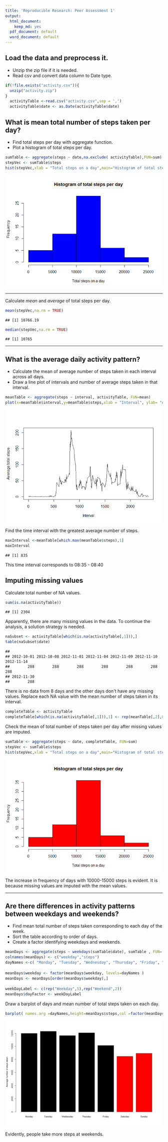 ```yaml
---
title: 'Reproducible Research: Peer Assessment 1'
output:
  html_document:
    keep_md: yes
  pdf_document: default
  word_document: default
---
```



  
  
## Load the data and preprocess it.
  
* Unzip the zip file if it is needed.
* Read csv and convert data column to Date type.


```r
if(!file.exists("activity.csv")){
  unzip("activity.zip")
}
  activityTable <-read.csv("activity.csv",sep = ',')
  activityTable$date <- as.Date(activityTable$date)
```


## What is mean total number of steps taken per day?
  
* Find total steps per day with aggregate function.
* Plot a histogram of total steps per day.
  


```r
sumTable <- aggregate(steps ~ date,na.exclude( activityTable),FUN=sum)
stepVec <- sumTable$steps
hist(stepVec,xlab = "Total steps on a day",main="Histogram of total steps per day",col = "blue")
```

![](PA1_template_files/figure-html/unnamed-chunk-2-1.png)<!-- -->

***

Calculate *mean* and *average* of total steps per day.
  

```r
mean(stepVec,na.rm = TRUE)
```

```
## [1] 10766.19
```

```r
median(stepVec,na.rm = TRUE)
```

```
## [1] 10765
```
  

***

 
## What is the average daily activity pattern?
  
* Calculate the mean of average number of steps taken in each interval across all days.
* Draw a line plot of intervals and number of average steps taken in that interval.


```r
meanTable <- aggregate(steps ~ interval, activityTable, FUN=mean)
plot(x=meanTable$interval,y=meanTable$steps,xlab = "Interval", ylab= "Average total steps",type="l")
```

![](PA1_template_files/figure-html/unnamed-chunk-4-1.png)<!-- -->
  
  
  
Find the time interval with the greatest average number of steps.

```r
maxInterval <-meanTable[which.max(meanTable$steps),1]
maxInterval
```

```
## [1] 835
```

This time interval corresponds to 08:35 - 08:40   


## Imputing missing values

Calculate total number of NA values.


```r
sum(is.na(activityTable))
```

```
## [1] 2304
```
  
Apparently, there are many missing values in the data. To continue the analysis, a solution strategy is needed.

```r
naSubset <- activityTable[which(is.na(activityTable[,1])),]
table(naSubset$date)
```

```
## 
## 2012-10-01 2012-10-08 2012-11-01 2012-11-04 2012-11-09 2012-11-10 2012-11-14 
##        288        288        288        288        288        288        288 
## 2012-11-30 
##        288
```
There is no data from 8 days and the other days don't have any missing values.
Replace each NA value with the mean number of steps taken in its interval.

```r
completeTable <- activityTable
completeTable[which(is.na(activityTable[,1])),1] <- rep(meanTable[,2],8)
```
  
  
Check the mean of total number of steps taken per day after missing values are imputed.   


```r
sumTable <- aggregate(steps ~ date, completeTable, FUN=sum)
stepVec <- sumTable$steps
hist(stepVec,xlab = "Total steps on a day",main="Histogram of total steps per day",col = "red")
```

![](PA1_template_files/figure-html/unnamed-chunk-9-1.png)<!-- -->

The increase in frequency of days with 10000-15000 steps is evident. It is because missing values are imputed with the mean values.

***

## Are there differences in activity patterns between weekdays and weekends?
  
  * Find mean total number of steps taken corresponding to each day of the week.
  * Sort the table according to order of days.
  * Create a factor identifying weekdays and weekends.



```r
meanDays <- aggregate(steps ~ weekdays(sumTable$date), sumTable , FUN= mean)
colnames(meanDays) <- c("weekday","steps")
dayNames <-c( "Monday", "Tuesday", "Wednesday", "Thursday", "Friday", "Saturday","Sunday")

meanDays$weekday <- factor(meanDays$weekday, levels=dayNames )
meanDays <- meanDays[order(meanDays$weekday),]

weekDayLabel <- c(rep("Weekday",5),rep("Weekend",2))
meanDays$dayFactor <- weekDayLabel
```



Draw a barplot of days and mean number of total steps taken on each day. 



```r
barplot( names.arg =dayNames,height=meanDays$steps,col =factor(meanDays$dayFactor),ylab = "Average number of steps taken")  
```

![](PA1_template_files/figure-html/unnamed-chunk-11-1.png)<!-- -->

Evidently, people take more steps at weekends.
